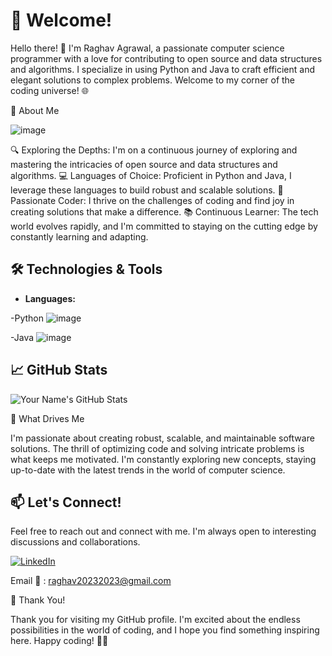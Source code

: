 # 👋 Welcome!

Hello there! 👋 I'm Raghav Agrawal, a passionate computer science programmer with a love for contributing to open source and data structures and algorithms. I specialize in using Python and Java to craft efficient and elegant solutions to complex problems. Welcome to my corner of the coding universe! 🌐

🚀 About Me

![image](https://github.com/raghav20232023/raghav20232023/assets/153320363/6b861087-f603-4b7f-82ed-3d4f5c59f1db)

🔍 Exploring the Depths: I'm on a continuous journey of exploring and mastering the intricacies of open source and data structures and algorithms.
💻 Languages of Choice: Proficient in Python and Java, I leverage these languages to build robust and scalable solutions.
🌟 Passionate Coder: I thrive on the challenges of coding and find joy in creating solutions that make a difference.
📚 Continuous Learner: The tech world evolves rapidly, and I'm committed to staying on the cutting edge by constantly learning and adapting.
    
## 🛠️ Technologies & Tools

- **Languages:**

-Python
![image](https://github.com/raghav20232023/raghav20232023/assets/153320363/17fdef13-735e-462a-8aa5-5371f49d990c)

-Java
![image](https://github.com/raghav20232023/raghav20232023/assets/153320363/8c84bef2-a1a8-4d05-a1e0-7b12b90e3e70)


## 📈 GitHub Stats

![Your Name's GitHub Stats](https://github-readme-stats.vercel.app/api?username=raghav20232023&show_icons=true&count_private=true&hide=prs,issues,contribs&theme=radical)

🌱 What Drives Me

I'm passionate about creating robust, scalable, and maintainable software solutions. The thrill of optimizing code and solving intricate problems is what keeps me motivated. I'm constantly exploring new concepts, staying up-to-date with the latest trends in the world of computer science.

## 📫 Let's Connect!

Feel free to reach out and connect with me. I'm always open to interesting discussions and collaborations.

[![LinkedIn](https://img.shields.io/badge/LinkedIn-Raghav_Agrawal-blue)](https://www.linkedin.com/in/raghav20232023/)

Email 📧 : raghav20232023@gmail.com

🌟 Thank You!

Thank you for visiting my GitHub profile. I'm excited about the endless possibilities in the world of coding, and I hope you find something inspiring here. Happy coding! 🚀✨
